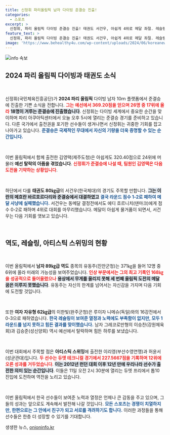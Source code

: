 ```yaml
---
title: 신정휘 파리올림픽 남자 다이빙 준결승 진출!
categories:
  - 스포츠
excerpt: >
  신정휘, 파리 올림픽 다이빙 준결승 진출! 태권도 서건우, 아쉽게 4위로 메달 좌절. 레슬링과 역도 선수들도 도전이 순탄치 않아. 한국 아티스틱스위밍 듀엣, 톱10 도전한다!
feature_text: >
  신정휘, 파리 올림픽 다이빙 준결승 진출! 태권도 서건우, 아쉽게 4위로 메달 좌절. 레슬링과 역도 선수들도 도전이 순탄치 않아. 한국 아티스틱스위밍 듀엣, 톱10 도전한다!
image: 'https://www.behealthy4u.com/wp-content/uploads/2024/06/koreanews.jpg'
---
```


<p><img src="https://www.behealthy4u.com/wp-content/uploads/2024/06/koreanews.jpg" alt="info 속보" /></p>

<h2 data-ke-size="size26">2024 파리 올림픽 다이빙과 태권도 소식</h2>

<p data-ke-size="size16">&nbsp;</p>

<p>신정휘(국민체육진흥공단)가 <strong>2024 파리 올림픽</strong> 다이빙 남자 10ｍ 플랫폼에서 준결승에 진출한 기쁜 소식을 전합니다. <b><span style="color: #ee2323;">그는 예선에서 369.20점을 얻으며 26명 중 17위에 올라</span></b> <b><span style="background-color: #21538527;">18명이 겨루는 준결승에 진출했습니다</span></b>. 신정휘는 다이빙 세계에서 중요한 순간을 맞이하며 파리 아쿠아틱센터에서 오늘 오후 5시에 열리는 준결승 경기를 준비하고 있습니다. 다른 국가에서 출전권을 포기한 선수들이 생겨나면서 신정휘는 귀중한 기회를 잡고 나아가고 있습니다. <b><span style="color: #1a5490;">준결승은 국제적인 무대에서 자신의 기량을 더욱 증명할 수 있는 순간입니다.</span></b></p>

<p data-ke-size="size16">&nbsp;</p>

<p>이번 올림픽에서 함께 출전한 김영택(제주도청)은 아쉽게도 320.40점으로 24위에 머물러 <strong>예선 탈락의 아픔을 겪었습니다</strong>. <b><span style="color: #ee2323;">신정휘가 준결승에 나설 때, 팀원인 김영택은 다음 도전을 기약하는 상황입니다</span></b>. </p>

<p data-ke-size="size16">&nbsp;</p>

<p>하단에서 다룰 <strong>태권도 80㎏급</strong>의 서건우(한국체대)의 경기도 주목할 만합니다. <b><span style="background-color: #21538527;">그는 이란의 메흐란 바르호르다리와 준결승에서 대결하였고</span></b> <b><span style="color: #1a5490;">결국 라운드 점수 1-2로 패하여 메달 사냥에 실패했습니다.</span></b> 서건우는 동메달 결정전에서도 에디 흐르니치(덴마크)에게 점수 0-2로 패하며 4위로 대회를 마무리했습니다. 메달이 아쉽게 물거품이 되면서, 서건우는 다음 기회를 엿보고 있습니다.</p>

<p data-ke-size="size16">&nbsp;</p>

<h2 data-ke-size="size26">역도, 레슬링, 아티스틱 스위밍의 현황</h2>

<p data-ke-size="size16">&nbsp;</p>

<p>이번 올림픽에서 <strong>남자 89㎏급 역도</strong> 종목의 유동주(진안군청)는 371㎏을 들어 12명 중 6위에 올라 미래의 가능성을 보여주었습니다. <b><span style="color: #ee2323;">인상 부문에서는 그의 최고 기록인 168㎏을 성공적으로 들어올렸으나</span></b> <b><span style="background-color: #21538527;">용상에서 무게를 올리지 못해 세 번째 올림픽 도전의 메달 꿈은 이루지 못했습니다</span></b>. 유동주는 자신의 한계를 넘어서는 자신감을 가지며 다음 기회에 도전할 것입니다.</p>

<p data-ke-size="size16">&nbsp;</p>

<p>또한 <strong>여자 자유형 62㎏급</strong>의 이한빛(완주군청)은 루이자 니메슈(독일)와의 16강전에서 0-3으로 패하였습니다. <b><span style="color: #1a5490;">한국 레슬링이 보여준 열정과 노력에도 부족함이 없지만, 모두 1라운드를 넘지 못하고 힘든 결과를 맞이했습니다.</span></b> 남자 그레코로만형의 이승찬(강원체육회)과 김승준(성신양회) 역시 예선에서 탈락하며 힘든 하루를 보냈습니다.</p>

<p data-ke-size="size16">&nbsp;</p>

<p>이번 대회에서 주목할 점은 <strong>아티스틱 스위밍</strong>에 출전한 이리영(부산수영연맹)과 허윤서(성균관대)입니다. <b><span style="color: #ee2323;">두 선수는 듀엣 테크니컬 경기에서 227.5667점을 기록하며 12위에 오른 성과를 거두었습니다</span></b>. <b><span style="background-color: #21538527;">이는 2012년 런던 대회 이후 12년 만에 우리나라 선수가 출전한 의미 있는 순간입니다</span></b>. 이들은 11일 오전 2시 30분에 열리는 듀엣 프리에서 톱10 진입에 도전하며 역전을 노리고 있습니다.</p>

<p data-ke-size="size16">&nbsp;</p>

<p>이번 올림픽에서 한국 선수들이 보여준 노력과 열정은 언제나 큰 감동을 주고 있으며, 그들의 성과는 앞으로도 계속해서 발전해 나갈 것입니다. <b><span style="color: #1a5490;">모든 스포츠는 경쟁이 치열하지만, 한편으로는 그 안에서 친구가 되고 서로를 격려하기도 합니다.</span></b> 이러한 과정들을 통해 선수들은 한층 더 성장할 수 있기를 기대합니다.</p>
생생한 뉴스, <a href="https://onioninfo.kr" rel="dofollow">onioninfo.kr</a>


